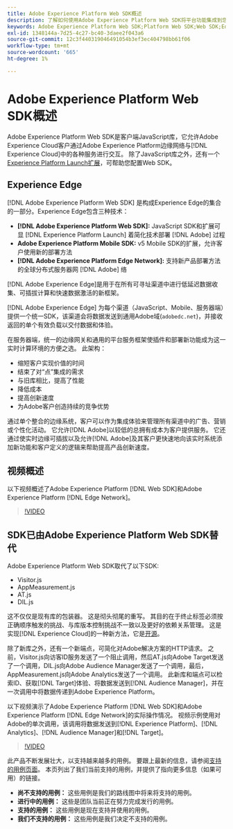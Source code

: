 ```yaml
---
title: Adobe Experience Platform Web SDK概述
description: 了解如何使用Adobe Experience Platform Web SDK将平台功能集成到您的网站中。
keywords: Adobe Experience Platform Web SDK;Platform Web SDK;Web SDK;Edge;Visitor.js;AppMeasurement.js;AT.js;Web.js;Web SDK;Web SDK;Launch；启动
exl-id: 1348144a-7d25-4c27-bc40-3daee2f043a6
source-git-commit: 12c3f440319046491054b3ef3ec404798bb61f06
workflow-type: tm+mt
source-wordcount: '665'
ht-degree: 1%

---
```


# Adobe Experience Platform Web SDK概述

Adobe Experience Platform Web SDK是客户端JavaScript库，它允许Adobe Experience Cloud客户通过Adobe Experience Platform边缘网络与[!DNL Experience Cloud]中的各种服务进行交互。 除了JavaScript库之外，还有一个[Experience Platform Launch扩展](../tags/extensions/web/sdk/overview.md)，可帮助您配置Web SDK。

## Experience Edge

[!DNL Adobe Experience Platform Web SDK] 是构成Experience Edge的集合的一部分。Experience Edge包含三种技术：

* **[!DNL Adobe Experience Platform Web SDK]:** JavaScript SDK和扩展可显 [!DNL Experience Platform Launch] 着简化技术部署 [!DNL Adobe] 过程
* **Adobe Experience Platform Mobile SDK:** v5 Mobile SDK的扩展，允许客户使用新的部署方法
* **[!DNL Adobe Experience Platform Edge Network]:** 支持新产品部署方法的全球分布式服务器网 [!DNL Adobe] 络

[!DNL Adobe Experience Edge]是用于在所有可寻址渠道中进行低延迟数据收集、可插拔计算和快速数据激活的新框架。

[!DNL Adobe Experience Edge] 为每个渠道（JavaScript、Mobile、服务器端）提供一个统一SDK，该渠道会将数据发送到通用Adobe域(`adobedc.net`)，并接收返回的单个有效负载以交付数据和体验。

在服务器端，统一的边缘网关和通用的平台服务框架使插件和部署新功能成为这一实时计算环境的方便之选。  此架构：

* 缩短客户实现价值的时间
* 结束了对“点”集成的需求
* 与旧库相比，提高了性能
* 降低成本
* 提高创新速度
* 为Adobe客户创造持续的竞争优势

通过单个整合的边缘系统，客户可以作为集成体验来管理所有渠道中的广告、营销或个性化活动。  它允许[!DNL Adobe]以较低的总拥有成本为客户提供服务。  它还通过使实时边缘可插拔以及允许[!DNL Adobe]及其客户更快速地向该实时系统添加新功能和客户定义的逻辑来帮助提高产品创新速度。

## 视频概述

以下视频概述了Adobe Experience Platform [!DNL Web SDK]和Adobe Experience Platform [!DNL Edge Network]。

>[!VIDEO](https://video.tv.adobe.com/v/34141?quality=12&learn=on)

## SDK已由Adobe Experience Platform Web SDK替代

Adobe Experience Platform Web SDK取代了以下SDK:

* Visitor.js
* AppMeasurement.js
* AT.js
* DIL.js

这不仅仅是现有库的包装器。 这是彻头彻尾的重写。 其目的在于终止标签必须按正确顺序触发的挑战、与库版本控制挑战不一致以及更好的依赖关系管理。 这是实现[!DNL Experience Cloud]的一种新方法，它是[开源](https://github.com/adobe/alloy)。

除了新库之外，还有一个新端点，可简化对Adobe解决方案的HTTP请求。 之前，Visitor.js向访客ID服务发送了一个阻止调用，然后AT.js向Adobe Target发送了一个调用，DIL.js向Adobe Audience Manager发送了一个调用，最后，AppMeasurement.js向Adobe Analytics发送了一个调用。 此新库和端点可以检索ID、获取[!DNL Target]体验、将数据发送到[!DNL Audience Manager]，并在一次调用中将数据传递到Adobe Experience Platform。

以下视频演示了Adobe Experience Platform [!DNL Web SDK]和Adobe Experience Platform [!DNL Edge Network]的实际操作情况。 视频示例使用对Adobe的单次调用，该调用将数据发送到[!DNL Experience Platform]、[!DNL Analytics]、[!DNL Audience Manager]和[!DNL Target]。

>[!VIDEO](https://video.tv.adobe.com/v/34148?quality=12&learn=on)

此产品不断发展壮大，以支持越来越多的用例。 要跟上最新的信息，请参阅[支持的用例页面](https://experienceleague.adobe.com/docs/experience-platform/edge/fundamentals/supported-use-cases.html)。 本页列出了我们当前支持的用例，并提供了指向更多信息（如果可用）的链接。

* **尚不支持的用例：** 这些用例是我们的路线图中将来将支持的用例。
* **进行中的用例：** 这些是团队当前正在努力完成发行的用例。
* **支持的用例：** 这些用例是现在支持并使用的用例。
* **我们不支持的用例：** 这些用例是我们决定不支持的用例。
